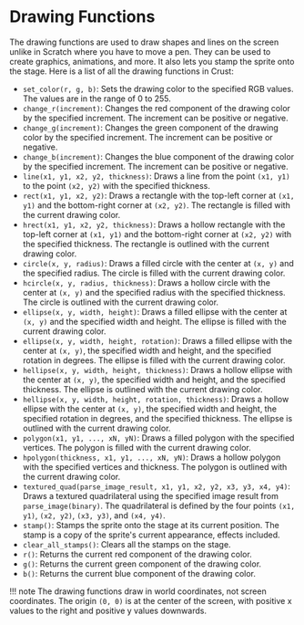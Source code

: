 # Drawing Functions

The drawing functions are used to draw shapes and lines on the screen unlike in Scratch where you have to move a pen. They can be used to create graphics, animations, and more. It also lets you stamp the sprite onto the stage. Here is a list of all the drawing functions in Crust:

- `set_color(r, g, b)`: Sets the drawing color to the specified RGB values. The values are in the range of 0 to 255.
- `change_r(increment)`: Changes the red component of the drawing color by the specified increment. The increment can be positive or negative.
- `change_g(increment)`: Changes the green component of the drawing color by the specified increment. The increment can be positive or negative.
- `change_b(increment)`: Changes the blue component of the drawing color by the specified increment. The increment can be positive or negative.
- `line(x1, y1, x2, y2, thickness)`: Draws a line from the point `(x1, y1)` to the point `(x2, y2)` with the specified thickness.
- `rect(x1, y1, x2, y2)`: Draws a rectangle with the top-left corner at `(x1, y1)` and the bottom-right corner at `(x2, y2)`. The rectangle is filled with the current drawing color.
- `hrect(x1, y1, x2, y2, thickness)`: Draws a hollow rectangle with the top-left corner at `(x1, y1)` and the bottom-right corner at `(x2, y2)` with the specified thickness. The rectangle is outlined with the current drawing color.
- `circle(x, y, radius)`: Draws a filled circle with the center at `(x, y)` and the specified radius. The circle is filled with the current drawing color.
- `hcircle(x, y, radius, thickness)`: Draws a hollow circle with the center at `(x, y)` and the specified radius with the specified thickness. The circle is outlined with the current drawing color.
- `ellipse(x, y, width, height)`: Draws a filled ellipse with the center at `(x, y)` and the specified width and height. The ellipse is filled with the current drawing color.
- `ellipse(x, y, width, height, rotation)`: Draws a filled ellipse with the center at `(x, y)`, the specified width and height, and the specified rotation in degrees. The ellipse is filled with the current drawing color.
- `hellipse(x, y, width, height, thickness)`: Draws a hollow ellipse with the center at `(x, y)`, the specified width and height, and the specified thickness. The ellipse is outlined with the current drawing color.
- `hellipse(x, y, width, height, rotation, thickness)`: Draws a hollow ellipse with the center at `(x, y)`, the specified width and height, the specified rotation in degrees, and the specified thickness. The ellipse is outlined with the current drawing color.
- `polygon(x1, y1, ..., xN, yN)`: Draws a filled polygon with the specified vertices. The polygon is filled with the current drawing color.
- `hpolygon(thickness, x1, y1, ..., xN, yN)`: Draws a hollow polygon with the specified vertices and thickness. The polygon is outlined with the current drawing color.
- `textured_quad(parse_image_result, x1, y1, x2, y2, x3, y3, x4, y4)`: Draws a textured quadrilateral using the specified image result from `parse_image(binary)`. The quadrilateral is defined by the four points `(x1, y1)`, `(x2, y2)`, `(x3, y3)`, and `(x4, y4)`.
- `stamp()`: Stamps the sprite onto the stage at its current position. The stamp is a copy of the sprite's current appearance, effects included.
- `clear_all_stamps()`: Clears all the stamps on the stage.
- `r()`: Returns the current red component of the drawing color.
- `g()`: Returns the current green component of the drawing color.
- `b()`: Returns the current blue component of the drawing color.

!!! note
    The drawing functions draw in world coordinates, not screen coordinates. The origin `(0, 0)` is at the center of the screen, with positive x values to the right and positive y values downwards.

